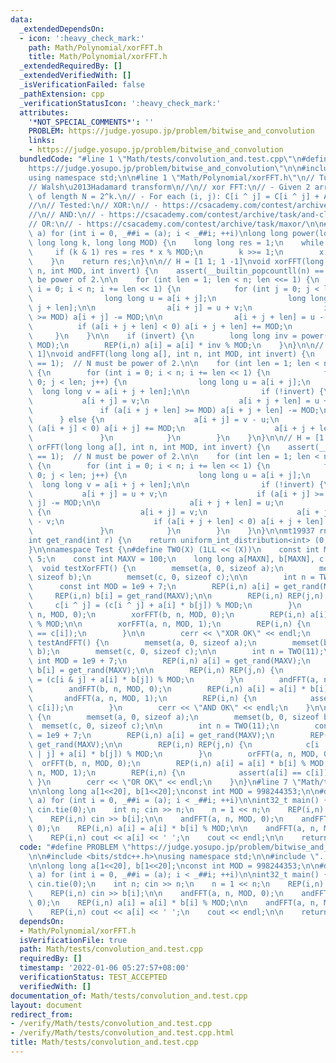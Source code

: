 ```yaml
---
data:
  _extendedDependsOn:
  - icon: ':heavy_check_mark:'
    path: Math/Polynomial/xorFFT.h
    title: Math/Polynomial/xorFFT.h
  _extendedRequiredBy: []
  _extendedVerifiedWith: []
  _isVerificationFailed: false
  _pathExtension: cpp
  _verificationStatusIcon: ':heavy_check_mark:'
  attributes:
    '*NOT_SPECIAL_COMMENTS*': ''
    PROBLEM: https://judge.yosupo.jp/problem/bitwise_and_convolution
    links:
    - https://judge.yosupo.jp/problem/bitwise_and_convolution
  bundledCode: "#line 1 \"Math/tests/convolution_and.test.cpp\"\n#define PROBLEM \"\
    https://judge.yosupo.jp/problem/bitwise_and_convolution\"\n\n#include <bits/stdc++.h>\n\
    using namespace std;\n\n#line 1 \"Math/Polynomial/xorFFT.h\"\n// Tutorial: https://csacademy.com/blog/fast-fourier-transform-and-variations-of-it\n\
    // Walsh\u2013Hadamard transform\n//\n// xor FFT:\n// - Given 2 arrays A and B\
    \ of length N = 2^k.\n// - For each (i, j): C[i ^ j] = C[i ^ j] + A[i] * B[j]\n\
    //\n// Tested:\n// XOR:\n// - https://csacademy.com/contest/archive/task/random_nim_generator/\n\
    //\n// AND:\n// - https://csacademy.com/contest/archive/task/and-closure\n//\n\
    // OR:\n// - https://csacademy.com/contest/archive/task/maxor/\n\n#define REP(i,\
    \ a) for (int i = 0, _##i = (a); i < _##i; ++i)\nlong long power(long long x,\
    \ long long k, long long MOD) {\n    long long res = 1;\n    while (k) {\n   \
    \     if (k & 1) res = res * x % MOD;\n        k >>= 1;\n        x = x * x % MOD;\n\
    \    }\n    return res;\n}\n\n// H = [1 1; 1 -1]\nvoid xorFFT(long long a[], int\
    \ n, int MOD, int invert) {\n    assert(__builtin_popcountll(n) == 1);  // N must\
    \ be power of 2.\n\n    for (int len = 1; len < n; len <<= 1) {\n        for (int\
    \ i = 0; i < n; i += len << 1) {\n            for (int j = 0; j < len; j++) {\n\
    \                long long u = a[i + j];\n                long long v = a[i +\
    \ j + len];\n\n                a[i + j] = u + v;\n                if (a[i + j]\
    \ >= MOD) a[i + j] -= MOD;\n\n                a[i + j + len] = u - v;\n      \
    \          if (a[i + j + len] < 0) a[i + j + len] += MOD;\n            }\n   \
    \     }\n    }\n\n    if (invert) {\n        long long inv = power(n, MOD - 2,\
    \ MOD);\n        REP(i,n) a[i] = a[i] * inv % MOD;\n    }\n}\n\n// H = [0 1; 1\
    \ 1]\nvoid andFFT(long long a[], int n, int MOD, int invert) {\n    assert(__builtin_popcountll(n)\
    \ == 1);  // N must be power of 2.\n\n    for (int len = 1; len < n; len <<= 1)\
    \ {\n        for (int i = 0; i < n; i += len << 1) {\n            for (int j =\
    \ 0; j < len; j++) {\n                long long u = a[i + j];\n              \
    \  long long v = a[i + j + len];\n\n                if (!invert) {\n         \
    \           a[i + j] = v;\n                    a[i + j + len] = u + v;\n     \
    \               if (a[i + j + len] >= MOD) a[i + j + len] -= MOD;\n          \
    \      } else {\n                    a[i + j] = v - u;\n                    if\
    \ (a[i + j] < 0) a[i + j] += MOD;\n                    a[i + j + len] = u;\n \
    \               }\n            }\n        }\n    }\n}\n\n// H = [1 1; 1 0]\nvoid\
    \ orFFT(long long a[], int n, int MOD, int invert) {\n    assert(__builtin_popcountll(n)\
    \ == 1);  // N must be power of 2.\n\n    for (int len = 1; len < n; len <<= 1)\
    \ {\n        for (int i = 0; i < n; i += len << 1) {\n            for (int j =\
    \ 0; j < len; j++) {\n                long long u = a[i + j];\n              \
    \  long long v = a[i + j + len];\n\n                if (!invert) {\n         \
    \           a[i + j] = u + v;\n                    if (a[i + j] >= MOD) a[i +\
    \ j] -= MOD;\n\n                    a[i + j + len] = u;\n                } else\
    \ {\n                    a[i + j] = v;\n                    a[i + j + len] = u\
    \ - v;\n                    if (a[i + j + len] < 0) a[i + j + len] += MOD;\n \
    \               }\n            }\n        }\n    }\n}\n\nmt19937 rng(chrono::steady_clock::now().time_since_epoch().count());\n\
    int get_rand(int r) {\n    return uniform_int_distribution<int> (0, r-1)(rng);\n\
    }\n\nnamespace Test {\n#define TWO(X) (1LL << (X))\n    const int MAXN = 1e5 +\
    \ 5;\n    const int MAXV = 100;\n    long long a[MAXN], b[MAXN], c[MAXN];\n  \
    \  void testXorFFT() {\n        memset(a, 0, sizeof a);\n        memset(b, 0,\
    \ sizeof b);\n        memset(c, 0, sizeof c);\n\n        int n = TWO(11);\n  \
    \      const int MOD = 1e9 + 7;\n        REP(i,n) a[i] = get_rand(MAXV);\n   \
    \     REP(i,n) b[i] = get_rand(MAXV);\n\n        REP(i,n) REP(j,n) {\n       \
    \     c[i ^ j] = (c[i ^ j] + a[i] * b[j]) % MOD;\n        }\n        xorFFT(a,\
    \ n, MOD, 0);\n        xorFFT(b, n, MOD, 0);\n        REP(i,n) a[i] = a[i] * b[i]\
    \ % MOD;\n\n        xorFFT(a, n, MOD, 1);\n        REP(i,n) {\n            assert(a[i]\
    \ == c[i]);\n        }\n\n        cerr << \"XOR OK\" << endl;\n    }\n\n    void\
    \ testAndFFT() {\n        memset(a, 0, sizeof a);\n        memset(b, 0, sizeof\
    \ b);\n        memset(c, 0, sizeof c);\n\n        int n = TWO(11);\n        const\
    \ int MOD = 1e9 + 7;\n        REP(i,n) a[i] = get_rand(MAXV);\n        REP(i,n)\
    \ b[i] = get_rand(MAXV);\n\n        REP(i,n) REP(j,n) {\n            c[i & j]\
    \ = (c[i & j] + a[i] * b[j]) % MOD;\n        }\n        andFFT(a, n, MOD, 0);\n\
    \        andFFT(b, n, MOD, 0);\n        REP(i,n) a[i] = a[i] * b[i] % MOD;\n \
    \       andFFT(a, n, MOD, 1);\n        REP(i,n) {\n            assert(a[i] ==\
    \ c[i]);\n        }\n        cerr << \"AND OK\" << endl;\n    }\n\n    void testOrFFT()\
    \ {\n        memset(a, 0, sizeof a);\n        memset(b, 0, sizeof b);\n      \
    \  memset(c, 0, sizeof c);\n\n        int n = TWO(11);\n        const int MOD\
    \ = 1e9 + 7;\n        REP(i,n) a[i] = get_rand(MAXV);\n        REP(i,n) b[i] =\
    \ get_rand(MAXV);\n\n        REP(i,n) REP(j,n) {\n            c[i | j] = (c[i\
    \ | j] + a[i] * b[j]) % MOD;\n        }\n        orFFT(a, n, MOD, 0);\n      \
    \  orFFT(b, n, MOD, 0);\n        REP(i,n) a[i] = a[i] * b[i] % MOD;\n        orFFT(a,\
    \ n, MOD, 1);\n        REP(i,n) {\n            assert(a[i] == c[i]);\n       \
    \ }\n        cerr << \"OR OK\" << endl;\n    }\n}\n#line 7 \"Math/tests/convolution_and.test.cpp\"\
    \n\nlong long a[1<<20], b[1<<20];\nconst int MOD = 998244353;\n\n#define REP(i,\
    \ a) for (int i = 0, _##i = (a); i < _##i; ++i)\n\nint32_t main() {\n    ios::sync_with_stdio(0);\
    \ cin.tie(0);\n    int n; cin >> n;\n    n = 1 << n;\n    REP(i,n) cin >> a[i];\n\
    \    REP(i,n) cin >> b[i];\n\n    andFFT(a, n, MOD, 0);\n    andFFT(b, n, MOD,\
    \ 0);\n    REP(i,n) a[i] = a[i] * b[i] % MOD;\n\n    andFFT(a, n, MOD, 1);\n\n\
    \    REP(i,n) cout << a[i] << ' ';\n    cout << endl;\n\n    return 0;\n}\n"
  code: "#define PROBLEM \"https://judge.yosupo.jp/problem/bitwise_and_convolution\"\
    \n\n#include <bits/stdc++.h>\nusing namespace std;\n\n#include \"../Polynomial/xorFFT.h\"\
    \n\nlong long a[1<<20], b[1<<20];\nconst int MOD = 998244353;\n\n#define REP(i,\
    \ a) for (int i = 0, _##i = (a); i < _##i; ++i)\n\nint32_t main() {\n    ios::sync_with_stdio(0);\
    \ cin.tie(0);\n    int n; cin >> n;\n    n = 1 << n;\n    REP(i,n) cin >> a[i];\n\
    \    REP(i,n) cin >> b[i];\n\n    andFFT(a, n, MOD, 0);\n    andFFT(b, n, MOD,\
    \ 0);\n    REP(i,n) a[i] = a[i] * b[i] % MOD;\n\n    andFFT(a, n, MOD, 1);\n\n\
    \    REP(i,n) cout << a[i] << ' ';\n    cout << endl;\n\n    return 0;\n}\n"
  dependsOn:
  - Math/Polynomial/xorFFT.h
  isVerificationFile: true
  path: Math/tests/convolution_and.test.cpp
  requiredBy: []
  timestamp: '2022-01-06 05:27:57+08:00'
  verificationStatus: TEST_ACCEPTED
  verifiedWith: []
documentation_of: Math/tests/convolution_and.test.cpp
layout: document
redirect_from:
- /verify/Math/tests/convolution_and.test.cpp
- /verify/Math/tests/convolution_and.test.cpp.html
title: Math/tests/convolution_and.test.cpp
---
```

